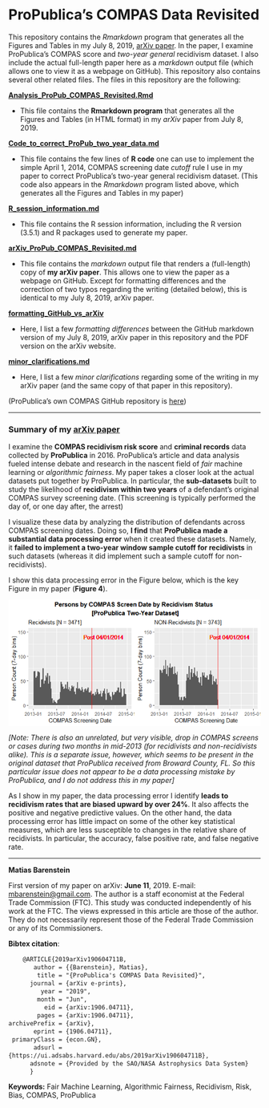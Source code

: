 


# ProPublica’s COMPAS Data Revisited

This repository contains the *Rmarkdown* program that generates all the
Figures and Tables in my July 8, 2019, [arXiv
paper](https://arxiv.org/abs/1906.04711). In the paper, I examine
ProPublica’s COMPAS score and *two-year general* recidivism dataset. I
also include the actual full-length paper here as a *markdown* output
file (which allows one to view it as a webpage on GitHub). This
repository also contains several other related files. The files in this
repository are the
following:

[**Analysis\_ProPub\_COMPAS\_Revisited.Rmd**](https://github.com/mbarenstein/ProPublica_COMPAS_Data_Revisited/blob/master/Analysis_ProPub_COMPAS_Revisited.Rmd)

  - This file contains the **Rmarkdown program** that generates all the
    Figures and Tables (in HTML format) in my *arXiv* paper from July 8,
    2019.

[**Code\_to\_correct\_ProPub\_two\_year\_data.md**](https://github.com/mbarenstein/ProPublica_COMPAS_Data_Revisited/blob/master/Code_to_correct_ProPub_two_year_data.md)

  - This file contains the few lines of **R code** one can use to
    implement the simple April 1, 2014, COMPAS screening date *cutoff*
    rule I use in my paper to correct ProPublica’s two-year general
    recidivism dataset. (This code also appears in the *Rmarkdown*
    program listed above, which generates all the Figures and Tables in
    my
paper)

[**R\_session\_information.md**](https://github.com/mbarenstein/ProPublica_COMPAS_Data_Revisited/blob/master/R_session_information.md)

  - This file contains the R session information, including the R
    version (3.5.1) and R packages used to generate my
paper.

[**arXiv\_ProPub\_COMPAS\_Revisited.md**](https://github.com/mbarenstein/ProPublica_COMPAS_Data_Revisited/blob/master/arXiv_ProPub_COMPAS_Revisited.md)

  - This file contains the *markdown* output file that renders a
    (full-length) copy of **my arXiv paper**. This allows one to view
    the paper as a webpage on GitHub. Except for formatting differences
    and the correction of two typos regarding the writing (detailed
    below), this is identical to my July 8, 2019, arXiv
paper.

[**formatting\_GitHub\_vs\_arXiv**](https://github.com/mbarenstein/ProPublica_COMPAS_Data_Revisited/blob/master/formatting_GitHub_vs_arXiv.md)

  - Here, I list a few *formatting differences* between the GitHub
    markdown version of my July 8, 2019, arXiv paper in this repository
    and the PDF version on the arXiv
website.

[**minor\_clarifications.md**](https://github.com/mbarenstein/ProPublica_COMPAS_Data_Revisited/blob/master/minor_clarifications.md)

  - Here, I list a few *minor clarifications* regarding some of the
    writing in my arXiv paper (and the same copy of that paper in this
    repository).

(ProPublica’s own COMPAS GitHub repository is
[here](https://github.com/propublica/compas-analysis))

-----

### Summary of my [arXiv paper](https://arxiv.org/abs/1906.04711)

<!-- This is a shorter version of the abstract in the arXiv paper <https://arxiv.org/abs/1906.04711>. -->

I examine the **COMPAS recidivism risk score** and **criminal records**
data collected by **ProPublica** in 2016. ProPublica’s article and data
analysis fueled intense debate and research in the nascent field of
*fair* machine learning or *algorithmic fairness*. My paper takes a
closer look at the actual datasets put together by ProPublica. In
particular, the **sub-datasets** built to study the likelihood of
**recidivism within two years** of a defendant’s original COMPAS survey
screening date. (This screening is typically performed the day of, or
one day after, the arrest)

I visualize these data by analyzing the distribution of defendants
across COMPAS screening dates. Doing so, **I find** that **ProPublica
made a substantial data processing error** when it created these
datasets. Namely, it **failed to implement a two-year window sample
cutoff for recidivists** in such datasets (whereas it did implement such
a sample cutoff for non-recidivists).

I show this data processing error in the Figure below, which is the key
Figure in my paper (**Figure
4**).

<img src="arXiv_ProPub_COMPAS_Revisited_files/figure-gfm/compas-screen-date-figures-by-recid-ProPub-2year-data-1.png" title="Figure 4: Persons by COMPAS Screen Date (7-day bins) by Recidivism Status - ProPublica Two-Year Dataset" alt="Figure 4: Persons by COMPAS Screen Date (7-day bins) by Recidivism Status - ProPublica Two-Year Dataset" style="display: block; margin: auto;" />

*\[Note: There is also an unrelated, but very visible, drop in COMPAS
screens or cases during two months in mid-2013 (for recidivists and
non-recidivists alike). This is a separate issue, however, which seems
to be present in the original dataset that ProPublica received from
Broward County, FL. So this particular issue does not appear to be a
data processing mistake by ProPublica, and I do not address this in my
paper\]*

As I show in my paper, the data processing error I identify **leads to
recidivism rates that are biased upward by over 24%**. It also affects
the positive and negative predictive values. On the other hand, the data
processing error has little impact on some of the other key statistical
measures, which are less susceptible to changes in the relative share of
recidivists. In particular, the accuracy, false positive rate, and false
negative rate.

-----

**Matias Barenstein**

First version of my paper on arXiv: **June 11**, 2019. E-mail:
<mbarenstein@gmail.com>. The author is a staff economist at the Federal
Trade Commission (FTC). This study was conducted independently of his
work at the FTC. The views expressed in this article are those of the
author. They do not necessarily represent those of the Federal Trade
Commission or any of its Commissioners.

**Bibtex citation**:

``` 
    @ARTICLE{2019arXiv190604711B,
       author = {{Barenstein}, Matias},
        title = "{ProPublica's COMPAS Data Revisited}",
      journal = {arXiv e-prints},
         year = "2019",
        month = "Jun",
          eid = {arXiv:1906.04711},
        pages = {arXiv:1906.04711},
archivePrefix = {arXiv},
       eprint = {1906.04711},
 primaryClass = {econ.GN},
       adsurl = {https://ui.adsabs.harvard.edu/abs/2019arXiv190604711B},
      adsnote = {Provided by the SAO/NASA Astrophysics Data System}
      }
```

**Keywords:** Fair Machine Learning, Algorithmic Fairness, Recidivism,
Risk, Bias, COMPAS, ProPublica
